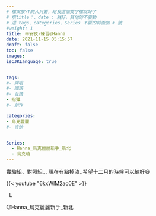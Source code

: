 ```yaml
---
# 檔案放YT的人只要，給我這個文字檔就好了
# 填title：、date : 就好，其他的不要動
# 選 tags、categories、Series 不要的前面加 # 號
#weight: 1
title: 平安夜-練習@Hanna
date: 2021-11-15 05:15:57
draft: false
toc: false
images:
isCJKLanguage: true


tags:
#- 彈唱
#- 國語
#- 台語
- 指彈
#- 創作

categories:
- 烏克麗麗
#- 吉他


Series:
  - Hanna_烏克麗麗新手_新北
  - 烏克萌
---
```


<!-- 以下為文章內容，可以自己加文字感言
YouTube 只要後面那串字就可以
-->

實驗組、對照組…
現在有點掉漆..希望十二月的時候可以練好😆

{{< youtube "6kxWlM2ac0E" >}}

&nbsp;
L




@Hanna_烏克麗麗新手_新北

